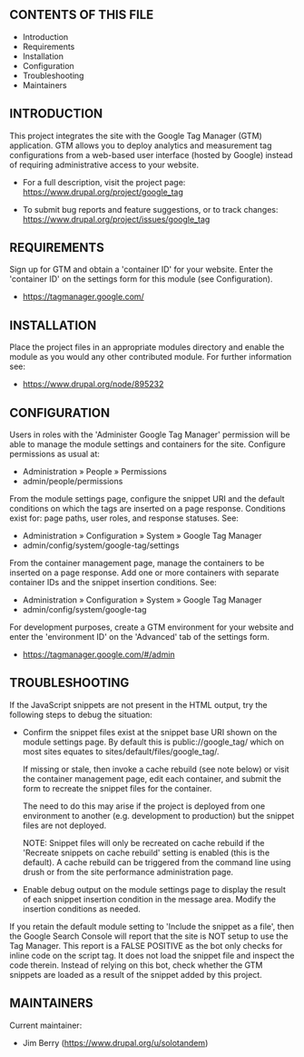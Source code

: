 ## CONTENTS OF THIS FILE

 * Introduction
 * Requirements
 * Installation
 * Configuration
 * Troubleshooting
 * Maintainers

## INTRODUCTION

This project integrates the site with the Google Tag Manager (GTM) application.
GTM allows you to deploy analytics and measurement tag configurations from a
web-based user interface (hosted by Google) instead of requiring administrative
access to your website.

 * For a full description, visit the project page:  
   https://www.drupal.org/project/google_tag

 * To submit bug reports and feature suggestions, or to track changes:  
   https://www.drupal.org/project/issues/google_tag

## REQUIREMENTS

Sign up for GTM and obtain a 'container ID' for your website. Enter the  
'container ID' on the settings form for this module (see Configuration).

 * https://tagmanager.google.com/

## INSTALLATION

Place the project files in an appropriate modules directory and enable the
module as you would any other contributed module. For further information see:

 * https://www.drupal.org/node/895232

## CONFIGURATION

Users in roles with the 'Administer Google Tag Manager' permission will be able
to manage the module settings and containers for the site. Configure permissions
as usual at:

 * Administration » People » Permissions  
 * admin/people/permissions

From the module settings page, configure the snippet URI and the default
conditions on which the tags are inserted on a page response. Conditions exist
for: page paths, user roles, and response statuses. See:

 * Administration » Configuration » System » Google Tag Manager  
 * admin/config/system/google-tag/settings

From the container management page, manage the containers to be inserted on a
page response. Add one or more containers with separate container IDs and the
snippet insertion conditions. See:

 * Administration » Configuration » System » Google Tag Manager  
 * admin/config/system/google-tag

For development purposes, create a GTM environment for your website and enter
the 'environment ID' on the 'Advanced' tab of the settings form.

 * https://tagmanager.google.com/#/admin

## TROUBLESHOOTING

If the JavaScript snippets are not present in the HTML output, try the following
steps to debug the situation:

 * Confirm the snippet files exist at the snippet base URI shown on the module
   settings page. By default this is public://google_tag/ which on most sites
   equates to sites/default/files/google_tag/.

   If missing or stale, then invoke a cache rebuild (see note below) or visit
   the container management page, edit each container, and submit the form to
   recreate the snippet files for the container.

   The need to do this may arise if the project is deployed from one environment
   to another (e.g. development to production) but the snippet files are not
   deployed.

   NOTE: Snippet files will only be recreated on cache rebuild if the 'Recreate
   snippets on cache rebuild' setting is enabled (this is the default). A cache
   rebuild can be triggered from the command line using drush or from the site
   performance administration page.

 * Enable debug output on the module settings page to display the result of each
   snippet insertion condition in the message area. Modify the insertion
   conditions as needed.

If you retain the default module setting to 'Include the snippet as a file',
then the Google Search Console will report that the site is NOT setup to use the
Tag Manager. This report is a FALSE POSITIVE as the bot only checks for inline
code on the script tag. It does not load the snippet file and inspect the code
therein. Instead of relying on this bot, check whether the GTM snippets are
loaded as a result of the snippet added by this project.

## MAINTAINERS

Current maintainer:

 * Jim Berry (https://www.drupal.org/u/solotandem)
